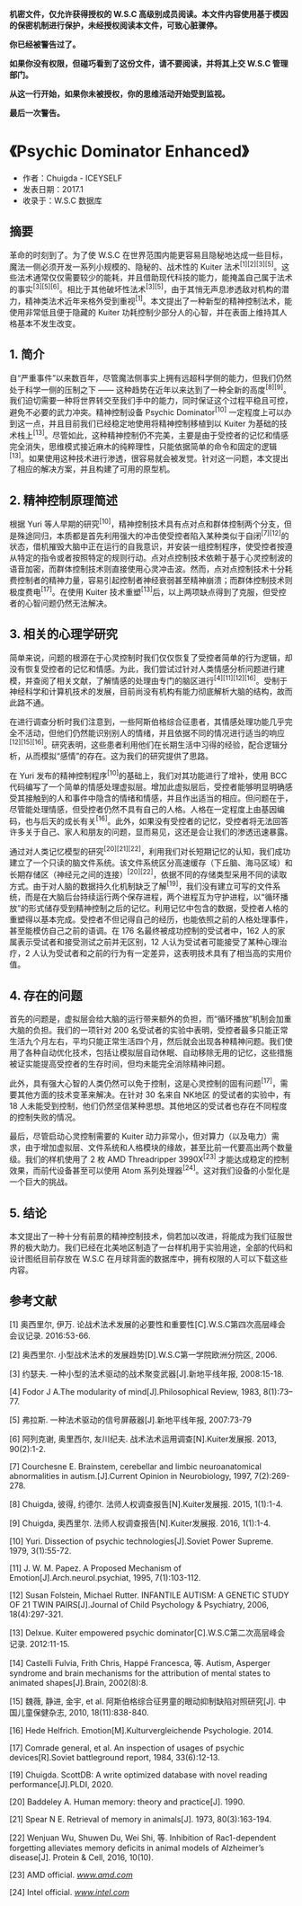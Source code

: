 __机密文件，仅允许获得授权的 W.S.C 高级别成员阅读。本文件内容使用基于模因的保密机制进行保护，未经授权阅读本文件，可致心脏骤停。__

__你已经被警告过了。__

__如果你没有权限，但碰巧看到了这份文件，请不要阅读，并将其上交 W.S.C 管理部门。__

__从这一行开始，如果你未被授权，你的思维活动开始受到监视。__

__最后一次警告。__

# 《Psychic Dominator Enhanced》

- 作者：Chuigda - ICEYSELF <!-- 想不到吧是同一个人 -->
- 发表日期：2017.1
- 收录于：W.S.C 数据库

## 摘要
革命的时刻到了。为了使 W.S.C 在世界范围内能更容易且隐秘地达成一些目标，魔法一侧必须开发一系列小规模的、隐秘的、战术性的 Kuiter 法术<sup>[1][2][3][5]</sup>。这些法术通常仅仅需要较少的能耗，并且借助现代科技的能力，能掩盖自己属于法术的事实<sup>[3][5][6]</sup>。相比于其他破坏性法术<sup>[3][5]</sup>，由于其悄无声息渗透敌对机构的潜力，精神类法术近年来格外受到重视<sup>[1]</sup>。本文提出了一种新型的精神控制法术，能使用非常低且便于隐藏的 Kuiter 功耗控制少部分人的心智，并在表面上维持其人格基本不发生改变。

## 1. 简介
自“严重事件”以来数百年，尽管魔法侧事实上拥有远超科学侧的能力，但我们仍然处于科学一侧的压制之下 —— 这种趋势在近年以来达到了一种全新的高度<sup>[8][9]</sup>。我们迫切需要一种将世界转交至我们手中的能力，同时保证这个过程平稳且可控，避免不必要的武力冲突。精神控制设备 Psychic Dominator<sup>[10]</sup> 一定程度上可以办到这一点，并且目前我们已经稳定地使用将精神控制移植到以 Kuiter 为基础的技术栈上<sup>[13]</sup>。尽管如此，这种精神控制仍不完美，主要是由于受控者的记忆和情感完全消失，思维模式接近麻木的纯粹理性，只能依据简单的命令和固定的逻辑<sup>[13]</sup>。如果使用这种技术进行渗透，很容易就会被发觉。针对这一问题，本文提出了相应的解决方案，并且构建了可用的原型机。

## 2. 精神控制原理简述
根据 Yuri 等人早期的研究<sup>[10]</sup>，精神控制技术具有点对点和群体控制两个分支，但是殊途同归，本质都是首先利用强大的冲击使受控者陷入某种类似于自闭<sup>[7][12]</sup>的状态，借机摧毁大脑中正在运行的自我意识，并安装一组控制程序，使受控者按遵从特定的指令或者按照特定的规则行动。点对点控制技术依赖于基于心灵控制波的语音加密，而群体控制技术则直接使用心灵冲击波。然而，点对点控制技术十分耗费控制者的精神力量，容易引起控制者神经衰弱甚至精神崩溃；而群体控制技术则极度费电<sup>[17]</sup>。在使用 Kuiter 技术重塑<sup>[13]</sup>后，以上两项缺点得到了克服，但受控者的心智问题仍然无法解决。

## 3. 相关的心理学研究
简单来说，问题的根源在于心灵控制时我们仅仅恢复了受控者简单的行为逻辑，却没有恢复受控者的记忆和情感。为此，我们尝试过针对人类情感分析问题进行建模，并查阅了相关文献，了解情感的处理由专门的脑区进行<sup>[4][11][12][16]</sup>。受制于神经科学和计算机技术的发展，目前尚没有机构有能力彻底解析大脑的结构，故而此路不通。

在进行调查分析时我们注意到，一些阿斯伯格综合征患者，其情感处理功能几乎完全不活动，但他们仍然能识别别人的情绪，并且依据不同的情况进行适当的响应<sup>[12][15][16]</sup>。研究表明，这些患者利用他们在长期生活中习得的经验，配合逻辑分析，从而模拟“感情”的存在。这为我们的研究提供了思路。

在 Yuri 发布的精神控制程序<sup>[10]</sup>的基础上，我们对其功能进行了增补，使用 BCC 代码编写了一个简单的情感处理虚拟层。增加此虚拟层后，受控者能够明显明确感受其接触到的人和事件中隐含的情绪和情感，并且作出适当的相应。但问题在于，尽管能处理情感，但受控者仍然不具有自己的人格。人格在一定程度上由基因编码，也与后天的成长有关<sup>[16]</sup>。此外，如果没有受控者的记忆，受控者将无法回答许多关于自己、家人和朋友的问题，显而易见，这还是会让我们的渗透迅速暴露。

通过对人类记忆模型的研究<sup>[20][21][22]</sup>，利用我们对长短期记忆的认知，我们成功建立了一个只读的脑文件系统。该文件系统区分高速缓存（下丘脑、海马区域）和长期存储区（神经元之间的连接）<sup>[20][22]</sup>，依据不同的存储类型采用不同的读取方式。由于对人脑的数据持久化机制缺乏了解<sup>[19]</sup>，我们没有建立可写的文件系统，而是在大脑后台持续运行两个保存进程，两个进程互为守护进程，以“循环播放”的形式储存受到精神控制之后的记忆。利用记忆中包含的数据，受控者人格的重塑得以基本完成。受控者不但记得自己的经历，也能依照之前的人格处理事件，甚至能模仿自己之前的语调。在 176 名最终被成功控制的受试者中，162 人的家属表示受试者和接受测试之前并无区别，12 人认为受试者可能接受了某种心理治疗，2 人认为受试者和之前的行为有一定差异，这表明技术具有了相当高的实用价值。

## 4. 存在的问题
首先的问题是，虚拟层会给大脑的运行带来额外的负担，而“循环播放”机制会加重大脑的负担。我们的一项针对 200 名受试者的实验中表明，受控者最多只能正常生活九个月左右，平均只能正常生活四个月，然后就会出现各种精神问题。我们使用了各种自动优化技术，包括让模拟层自动休眠、自动移除无用的记忆，这些措施被证实能提高受控者的生存时间，但均未能完全消除精神问题。

此外，具有强大心智的人类仍然可以免于控制，这是心灵控制的固有问题<sup>[17]</sup>，需要其他方面的技术变革来解决。在针对 30 名来自 NK地区 的受试者的实验中，有 18 人未能受到控制，他们仍然坚信某种思想。其他地区的受试者也存在不同程度的控制失败的情况。

最后，尽管启动心灵控制需要的 Kuiter 动力非常小，但对算力（以及电力）需求，由于增加虚拟层、文件系统和人格模块的缘故，甚至比前一代要高出两个数量级。我们的样机使用了 2 枚 AMD Threadripper 3990X<sup>[23]</sup> 才能达成稳定的控制效果，而前代设备甚至可以使用 Atom 系列处理器<sup>[24]</sup>。这对我们设备的小型化是一个巨大的挑战。

## 5. 结论
本文提出了一种十分有前景的精神控制技术，倘若加以改进，将能成为我们征服世界的极大助力。我们已经在北美地区制造了一台样机用于实验用途，全部的代码和设计图纸目前存放在 W.S.C 在月球背面的数据库中，拥有权限的人可以下载这些内容。

## 参考文献
[1] 奥西里尔, 伊万. 论战术法术发展的必要性和重要性[C].W.S.C第四次高层峰会会议记录. 2016:53-66.

[2] 奥西里尔. 小型战术法术的发展趋势[D].W.S.C第一学院欧洲分院区, 2006.

[3] 约瑟夫. 一种小型的法术驱动的战术聚变武器[J].新地平线年报, 2008:15-18.

[4] Fodor J A.The modularity of mind[J].Philosophical Review, 1983, 8(1):73–77.

[5] 弗拉斯. 一种法术驱动的信号屏蔽器[J].新地平线年报, 2007:73-79

[6] 阿列克谢, 奥里西尔, 友川纪夫. 战术法术运用调查[N].Kuiter发展报. 2013, 90(2):1-2.

[7] Courchesne E. Brainstem, cerebellar and limbic neuroanatomical abnormalities in autism.[J].Current Opinion in Neurobiology, 1997, 7(2):269-278.

[8] Chuigda, 彼得, 约德尔. 法师人权调查报告[N].Kuiter发展报. 2015, 1(1):1-4.

[9] Chuigda, 奥西里尔. 法师人权调查报告[N].Kuiter发展报. 2016, 1(1):1-4.

[10] Yuri. Dissection of psychic technologies[J].Soviet Power Supreme. 1979, 3(1):55-72.

[11] J. W. M. Papez. A Proposed Mechanism of Emotion[J].Arch.neurol.psychiat, 1995, 7(1):103-112.

[12] Susan Folstein, Michael Rutter. INFANTILE AUTISM: A GENETIC STUDY OF 21 TWIN PAIRS[J].Journal of Child Psychology & Psychiatry, 2006, 18(4):297-321.

[13] Delxue. Kuiter empowered psychic dominator[C].W.S.C第二次高层峰会记录. 2012:11-15.

[14] Castelli Fulvia, Frith Chris, Happé Francesca, 等. Autism, Asperger syndrome and brain mechanisms for the attribution of mental states to animated shapes[J].Brain, 2002(8):8.

[15] 魏薇, 静进, 金宇, et al. 阿斯伯格综合征男童的眼动抑制缺陷对照研究[J]. 中国儿童保健杂志, 2010, 18(11):838-840.

[16] Hede Helfrich. Emotion[M].Kulturvergleichende Psychologie. 2014.

[17] Comrade general, et al. An inspection of usages of psychic devices[R].Soviet battleground report, 1984, 33(6):12-13.

[19] Chuigda. ScottDB: A write optimized database with novel reading performance[J].PLDI, 2020.

[20] Baddeley A. Human memory: theory and practice[J]. 1990.

[21] Spear N E. Retrieval of memory in animals[J]. 1973, 80(3):163-194.

[22] Wenjuan Wu, Shuwen Du, Wei Shi, 等. Inhibition of Rac1-dependent forgetting alleviates memory deficits in animal models of Alzheimer’s disease[J]. Protein & Cell, 2016, 10(10).

[23] AMD official. _www.amd.com_

[24] Intel official. _www.intel.com_
